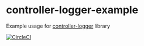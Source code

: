 # controller-logger-example
Example usage for [controller-logger](https://github.com/harshilsharma63/controller-logger) library

[![CircleCI](https://circleci.com/gh/harshilsharma63/controller-logger-example.svg?style=svg)](https://circleci.com/gh/harshilsharma63/controller-logger-example)
